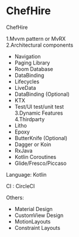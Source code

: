 # ChefHire
ChefHire

1.Mvvm pattern or MvRX              
2.Architectural components
* Navigation
* Paging Library
* Room Database
* DataBinding
* Lifecycles
* LiveData
* DataBinding (Optional)
* KTX
* Test/UI test/unit test   
3.Dynamic Features  
4.Thirdparty 
* Litho
* Epoxy
* ButterKnife (Optional)
* Dagger or Koin 
* RxJava
* Kotlin Coroutines
* Glide/Fresco/Piccaso


Language: Kotlin

CI : CircleCI 

Others:
* Material Design
* CustomView Design
* MotionLayouts
* Constraint Layouts
